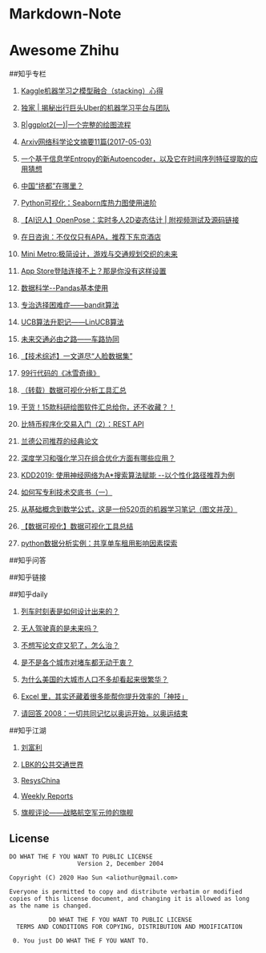 # Markdown-Note

# Awesome Zhihu

##知乎专栏

1. [Kaggle机器学习之模型融合（stacking）心得](https://zhuanlan.zhihu.com/p/26890738)

2. [独家 | 揭秘出行巨头Uber的机器学习平台与团队](https://zhuanlan.zhihu.com/p/29832220)

3. [R|ggplot2(一)|一个完整的绘图流程](https://zhuanlan.zhihu.com/p/27009299)

4. [Arxiv网络科学论文摘要11篇(2017-05-03)](https://zhuanlan.zhihu.com/p/26684512)

5. [一个基于信息学Entropy的新Autoencoder，以及它在时间序列特征提取的应用猜想](https://zhuanlan.zhihu.com/p/22369836)

6. [中国“挤都”在哪里？](https://zhuanlan.zhihu.com/p/50701097)

7. [Python可视化：Seaborn库热力图使用进阶](https://zhuanlan.zhihu.com/p/28447106)

8. [【AI识人】OpenPose：实时多人2D姿态估计 | 附视频测试及源码链接](https://zhuanlan.zhihu.com/p/37526892)

9. [在日咨询：不仅仅只有APA，推荐下东京酒店](https://zhuanlan.zhihu.com/p/24899275)

10. [Mini Metro:极简设计，游戏与交通规划交织的未来](https://zhuanlan.zhihu.com/p/26078525)

11. [App Store登陆连接不上？那是你没有这样设置](https://zhuanlan.zhihu.com/p/34524855)

12. [数据科学--Pandas基本使用](https://zhuanlan.zhihu.com/p/31064202)

13. [专治选择困难症——bandit算法](https://zhuanlan.zhihu.com/p/21388070?refer=resyschina)

14. [UCB算法升职记——LinUCB算法](https://zhuanlan.zhihu.com/p/21404922)

15. [未来交通必由之路——车路协同](https://zhuanlan.zhihu.com/p/45056425)

16. [【技术综述】一文道尽“人脸数据集”](https://zhuanlan.zhihu.com/p/48347016)

17. [99行代码的《冰雪奇缘》](https://zhuanlan.zhihu.com/p/97700605)

18. [（转载）数据可视化分析工具汇总](https://zhuanlan.zhihu.com/p/25780330)

19. [干货！15款科研绘图软件汇总给你，还不收藏？！](https://zhuanlan.zhihu.com/p/41174745)

20. [比特币程序化交易入门（2）：REST API](https://zhuanlan.zhihu.com/p/22534889)

21. [兰德公司推荐的经典论文](https://zhuanlan.zhihu.com/p/33070283)

22. [深度学习和强化学习在组合优化方面有哪些应用？](https://zhuanlan.zhihu.com/p/64869694)

23. [KDD2019: 使用神经网络为A*搜索算法赋能 --以个性化路径推荐为例](https://zhuanlan.zhihu.com/p/78033209)

24. [如何写专利技术交底书（一）](https://zhuanlan.zhihu.com/p/33694923)

25. [从基础概念到数学公式，这是一份520页的机器学习笔记（图文并茂）](https://zhuanlan.zhihu.com/p/36287950)

26. [【数据可视化】数据可视化工具总结](https://zhuanlan.zhihu.com/p/24089938)

27. [python数据分析实例：共享单车租用影响因素探索](https://zhuanlan.zhihu.com/p/31064519?from_voters_page=true)

##知乎问答

##知乎链接

##知乎daily

1. [列车时刻表是如何设计出来的？](http://daily.zhihu.com/story/9703443)

2. [无人驾驶真的是未来吗？](http://daily.zhihu.com/story/9662795)

3. [不想写论文症又犯了，怎么治？](http://daily.zhihu.com/story/9667305)

4. [是不是各个城市对堵车都无动于衷？](https://daily.zhihu.com/story/9668058)

5. [为什么美国的大城市人口不多却看起来很繁华？](http://daily.zhihu.com/story/9679942)

6. [Excel 里，其实还藏着很多能帮你提升效率的「神技」](http://daily.zhihu.com/story/9690298)

7. [请回答 2008：一切共同记忆以奥运开始，以奥运结束](http://daily.zhihu.com/story/9692528)

##知乎江湖

1. [刘富利](https://www.zhihu.com/people/Fuli-Liu-80/activities)

2. [LBK的公共交通世界](https://zhuanlan.zhihu.com/lbkbusworld)

3. [ResysChina](https://zhuanlan.zhihu.com/resyschina)

4. [Weekly Reports](https://zhuanlan.zhihu.com/DsWeeklyreports?author=di-long-27)

5. [旗舰评论——战略航空军元帅的旗舰](https://zhuanlan.zhihu.com/necromanov)

## License

```
DO WHAT THE F YOU WANT TO PUBLIC LICENSE
                   Version 2, December 2004
 
Copyright (C) 2020 Hao Sun <aliothur@gmail.com>

Everyone is permitted to copy and distribute verbatim or modified
copies of this license document, and changing it is allowed as long
as the name is changed.
 
           DO WHAT THE F YOU WANT TO PUBLIC LICENSE
  TERMS AND CONDITIONS FOR COPYING, DISTRIBUTION AND MODIFICATION

 0. You just DO WHAT THE F YOU WANT TO.
 ```
